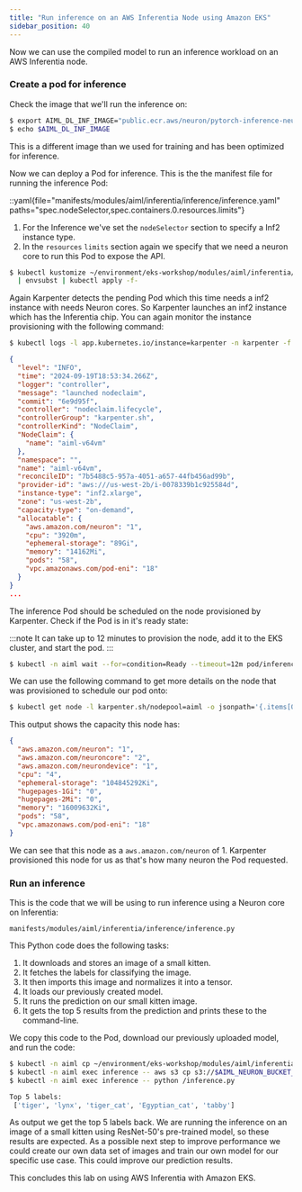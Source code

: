 ```yaml
---
title: "Run inference on an AWS Inferentia Node using Amazon EKS"
sidebar_position: 40
---
```


Now we can use the compiled model to run an inference workload on an AWS Inferentia node.

### Create a pod for inference

Check the image that we'll run the inference on:

```bash
$ export AIML_DL_INF_IMAGE="public.ecr.aws/neuron/pytorch-inference-neuronx:2.1.2-neuronx-py310-sdk2.20.0-ubuntu20.04"
$ echo $AIML_DL_INF_IMAGE
```

This is a different image than we used for training and has been optimized for inference.

Now we can deploy a Pod for inference. This is the the manifest file for running the inference Pod:

::yaml{file="manifests/modules/aiml/inferentia/inference/inference.yaml" paths="spec.nodeSelector,spec.containers.0.resources.limits"}

1. For the Inference we've set the `nodeSelector` section to specify a Inf2 instance type.
2. In the `resources` `limits` section again we specify that we need a neuron core to run this Pod to expose the API.

```bash
$ kubectl kustomize ~/environment/eks-workshop/modules/aiml/inferentia/inference \
  | envsubst | kubectl apply -f-
```

Again Karpenter detects the pending Pod which this time needs a inf2 instance with needs Neuron cores. So Karpenter launches an inf2 instance which has the Inferentia chip. You can again monitor the instance provisioning with the following command:

```bash test=false
$ kubectl logs -l app.kubernetes.io/instance=karpenter -n karpenter -f | jq
```

```json
{
  "level": "INFO",
  "time": "2024-09-19T18:53:34.266Z",
  "logger": "controller",
  "message": "launched nodeclaim",
  "commit": "6e9d95f",
  "controller": "nodeclaim.lifecycle",
  "controllerGroup": "karpenter.sh",
  "controllerKind": "NodeClaim",
  "NodeClaim": {
    "name": "aiml-v64vm"
  },
  "namespace": "",
  "name": "aiml-v64vm",
  "reconcileID": "7b5488c5-957a-4051-a657-44fb456ad99b",
  "provider-id": "aws:///us-west-2b/i-0078339b1c925584d",
  "instance-type": "inf2.xlarge",
  "zone": "us-west-2b",
  "capacity-type": "on-demand",
  "allocatable": {
    "aws.amazon.com/neuron": "1",
    "cpu": "3920m",
    "ephemeral-storage": "89Gi",
    "memory": "14162Mi",
    "pods": "58",
    "vpc.amazonaws.com/pod-eni": "18"
  }
}
...
```

The inference Pod should be scheduled on the node provisioned by Karpenter. Check if the Pod is in it's ready state:

:::note
It can take up to 12 minutes to provision the node, add it to the EKS cluster, and start the pod.
:::

```bash timeout=600
$ kubectl -n aiml wait --for=condition=Ready --timeout=12m pod/inference
```

We can use the following command to get more details on the node that was provisioned to schedule our pod onto:

```bash
$ kubectl get node -l karpenter.sh/nodepool=aiml -o jsonpath='{.items[0].status.capacity}' | jq .
```

This output shows the capacity this node has:

```json
{
  "aws.amazon.com/neuron": "1",
  "aws.amazon.com/neuroncore": "2",
  "aws.amazon.com/neurondevice": "1",
  "cpu": "4",
  "ephemeral-storage": "104845292Ki",
  "hugepages-1Gi": "0",
  "hugepages-2Mi": "0",
  "memory": "16009632Ki",
  "pods": "58",
  "vpc.amazonaws.com/pod-eni": "18"
}
```

We can see that this node as a `aws.amazon.com/neuron` of 1. Karpenter provisioned this node for us as that's how many neuron the Pod requested.

### Run an inference

This is the code that we will be using to run inference using a Neuron core on Inferentia:

```file
manifests/modules/aiml/inferentia/inference/inference.py
```

This Python code does the following tasks:

1. It downloads and stores an image of a small kitten.
2. It fetches the labels for classifying the image.
3. It then imports this image and normalizes it into a tensor.
4. It loads our previously created model.
5. It runs the prediction on our small kitten image.
6. It gets the top 5 results from the prediction and prints these to the command-line.

We copy this code to the Pod, download our previously uploaded model, and run the code:

```bash
$ kubectl -n aiml cp ~/environment/eks-workshop/modules/aiml/inferentia/inference/inference.py inference:/
$ kubectl -n aiml exec inference -- aws s3 cp s3://$AIML_NEURON_BUCKET_NAME/resnet50_neuron.pt ./
$ kubectl -n aiml exec inference -- python /inference.py

Top 5 labels:
 ['tiger', 'lynx', 'tiger_cat', 'Egyptian_cat', 'tabby']
```

As output we get the top 5 labels back. We are running the inference on an image of a small kitten using ResNet-50's pre-trained model, so these results are expected. As a possible next step to improve performance we could create our own data set of images and train our own model for our specific use case. This could improve our prediction results.

This concludes this lab on using AWS Inferentia with Amazon EKS.
